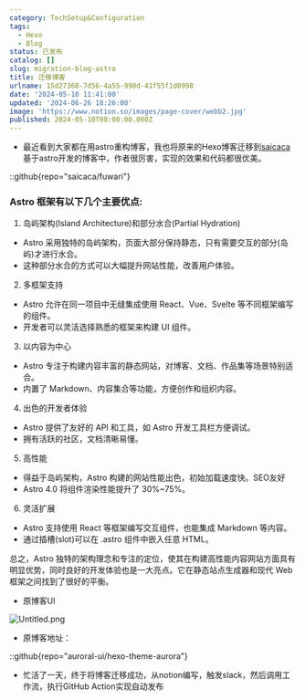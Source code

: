 ```yaml
---
category: TechSetup&Configuration
tags:
  - Hexo
  - Blog
status: 已发布
catalog: []
slug: migration-blog-astro
title: 迁移博客
urlname: 15d27368-7d56-4a55-998d-41f55f1d0998
date: '2024-05-10 11:41:00'
updated: '2024-06-26 18:26:00'
image: 'https://www.notion.so/images/page-cover/webb2.jpg'
published: 2024-05-10T08:00:00.000Z
---
```

- 最近看到大家都在用astro重构博客，我也将原来的Hexo博客迁移到[saicaca](https://github.com/saicaca/fuwari)基于astro开发的博客中，作者很厉害，实现的效果和代码都很优美。

::github{repo="saicaca/fuwari"}


### Astro 框架有以下几个主要优点:



1. 岛屿架构(Island Architecture)和部分水合(Partial Hydration)
- Astro 采用独特的岛屿架构，页面大部分保持静态，只有需要交互的部分(岛屿)才进行水合。
- 这种部分水合的方式可以大幅提升网站性能，改善用户体验。

2. 多框架支持
- Astro 允许在同一项目中无缝集成使用 React、Vue、Svelte 等不同框架编写的组件。
- 开发者可以灵活选择熟悉的框架来构建 UI 组件。

3. 以内容为中心
- Astro 专注于构建内容丰富的静态网站，对博客、文档、作品集等场景特别适合。
- 内置了 Markdown、内容集合等功能，方便创作和组织内容。

4. 出色的开发者体验
- Astro 提供了友好的 API 和工具，如 Astro 开发工具栏方便调试。
- 拥有活跃的社区，文档清晰易懂。

5. 高性能
- 得益于岛屿架构，Astro 构建的网站性能出色，初始加载速度快。SEO友好
- Astro 4.0 将组件渲染性能提升了 30%~75%。

6. 灵活扩展
- Astro 支持使用 React 等框架编写交互组件，也能集成 Markdown 等内容。
- 通过插槽(slot)可以在 .astro 组件中嵌入任意 HTML。

总之，Astro 独特的架构理念和专注的定位，使其在构建高性能内容网站方面具有明显优势，同时良好的开发体验也是一大亮点。它在静态站点生成器和现代 Web 框架之间找到了很好的平衡。

- 原博客UI

![Untitled.png](https://prod-files-secure.s3.us-west-2.amazonaws.com/5d24fe63-e567-4804-86f9-9fdc62e13082/3d59c350-432a-4fb6-a08f-0638fef2026e/Untitled.png?X-Amz-Algorithm=AWS4-HMAC-SHA256&X-Amz-Content-Sha256=UNSIGNED-PAYLOAD&X-Amz-Credential=ASIAZI2LB466YWLRAXSL%2F20250403%2Fus-west-2%2Fs3%2Faws4_request&X-Amz-Date=20250403T213357Z&X-Amz-Expires=3600&X-Amz-Security-Token=IQoJb3JpZ2luX2VjEI3%2F%2F%2F%2F%2F%2F%2F%2F%2F%2FwEaCXVzLXdlc3QtMiJHMEUCICXau7mz2SQEi%2FBmwsYadlHJq0ytvBykhZ%2BmYx3uXKzAAiEA%2B7gUnM6OkoG7pNXim2ZY2%2BknBkjRr6irxDgUxITSivAqiAQI9v%2F%2F%2F%2F%2F%2F%2F%2F%2F%2FARAAGgw2Mzc0MjMxODM4MDUiDBk5D2DYMoXMELYDxircA60LF1%2B3a76BGQna23OYWlVDZ8AGKqYtjogASkL1%2BAYhVV9lDqD1TwUaR7HJfWKDU7y%2Ftyg643YkFCqCa%2Fsj2AsuqUotvmWysj2iYnEy1RABWCNG6LoBK3DCogGT9lilxXDiwf%2FIGjbkF%2FCKtlAcMaO%2FhXDUZU4o3vOOwAPiU7dHhTua8o6YR4fvSx7YvhqAgBLbsuUV8P9s1PfJs62%2BmCJ0XyesMeMFOZsBWRYdqekC1jN0MVXXR5EaMJCDnc4yNQu3tv3SL8AyYTBD7G6OMN5cpB%2Bpy%2Fg9FP%2B%2B5Xlc91redSeBmg8J7HPnEhhsjgFen%2BdR9oStJ%2BY6WWv0HSb42gVwzRNZ90D7cHWOBskdMmyVTIdMO2ptmuBymxzfonu1BmJP8dPLiqMEAhjtfdttJHF5xjEYBbKgiL6V9wKNGfcknTs9X%2BRw6LuCYGe0ol5iL6zeuwJSJ7nKxn0hXUhPA57a%2BY8chF0k5ohi2B8xKGq0YOh%2B8l7jhizazQaWrobHqe0U6LJgR6LxSPbiRsDs%2B8SBNDs3zl3AtYlm038C%2BMlwncXQyH%2FJRu1Ub9nxJwouZhh09yjAQXFcq3BPOclkBn2ADkBo4AmalFSwrGjSSpINixOVCR3WHbFZnK%2FIMKPpu78GOqUBrSquUvyr5UA%2FGarM6W4r%2BglWeVDWYa2Rp5Lf9Z34JSKKxPBDk7Fy6HEr6G44HXME0x2A1BfW6cq52ezEOkfDj4IzBaogp%2FMikvB9A68DCvlWKF1yTr47WCm347DQQQfVxP5r8YXn11F3BpSbAmH2Q2t9ChC%2F%2B5P2eD6CM0jG9mpVd2qrteEBvWfw7PIPEYozoeGs%2FOHV%2BkvlVG5n79IjkxhgcEst&X-Amz-Signature=e6550d527c5a46be7bb9590cb586188c16ba47d7a2c0a68931277ceffece667c&X-Amz-SignedHeaders=host&x-id=GetObject)

- 原博客地址：

::github{repo="auroral-ui/hexo-theme-aurora"}

- 忙活了一天，终于将博客迁移成功，从notion编写，触发slack，然后调用工作流，执行GitHub Action实现自动发布
